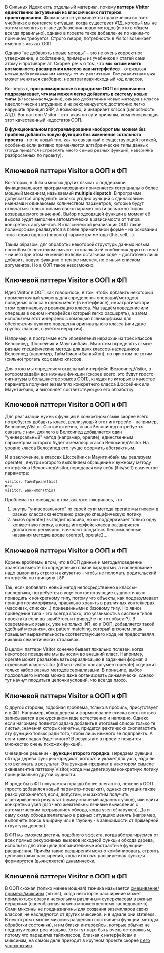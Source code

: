 В Сильных Идеях есть отдельный материал, почему **паттерн Visitor единственно актуальный из классических паттернов проектирования**. Формально он упоминается практически во всех учебниках в контексте ситуации, когда существует АТД, который мы не хотим изменять в плане добавления новых методов (и это в общем всегда правильно), однако в проекте такое добавление по каким-то причинам требуется. Строго говоря, потребность в Visitor возникает именно в языках ООП.

Однако "не добавлять новые методы" - это не очень корректное утверждение, и собственно, примеры из учебников и статей сами этому и противоречат. Скорее, речь о том, что **мы хотим иметь возможность расширения классов как интерфейсов** - отвязывая новые добавляемые им методы от их реализации. Вот реализация уже может меняться свободно, не затрагивая исходный код классов.

Во-первых, **программирование в парадигме ООП по умолчанию подразумевает, что мы можем легко добавлять в систему новые типы** (классы-наследники), однако добавление новых методов в классе идеологически затруднено и не рекомендуется: достаточно легко нарушить принцип SRP, а возможно, и инвариант класса (целостность АТД). Вот паттерн Visitor - это такая по сути приляпка, компенсирующая этот качественный недостаток ООП.

**В функциональном программировании наоборот мы можем без проблем добавить новую функцию без изменения остального проекта** - но не новый тип, как-то связанный с существующей логикой, особенно если активно применяются алгебраические типы данных (тогда придётся исправлять много самых разных функций, наверняка разбросанных по проекту).


## Ключевой паттерн Visitor в ООП и ФП

Во-вторых, в Julia и многих других языках с поддержкой функционального программирования применяется потенциально более мощный механизм, называемый **multiple dispatch**. В программе допускается определить сколько угодно функций с одинаковыми именами и одинаковым количеством параметров, которые будут отличаться только типами своих параметров (и возможно типом возвращаемого значения). Выбор подходящей функции в момент её вызова будет выполнен автоматически в зависимости от типов конкретных аргументов. В классической реализации ООП такой полиморфизм реализуется в более примитивной форме - на основании типа только одного (первого) параметра метода (this, self,...).

Таким образом, для обработки некоторой структуры данных новым способом (в некотором смысле, отправкой ей сообщения другого типа) - ничего при этом не меняя во всём остальном коде! - достаточно лишь добавить новую функцию с тем же именем, но с иным списком аргументов. Но в ООП такое невозможно.


## Ключевой паттерн Visitor в ООП и ФП

Идея Visitor в ООП, как говорилось, в том, чтобы добавить некоторый промежуточный уровень для определения операций/методов/поведения класса в одном месте (в интерфейсе), не затрагивая при этом оригинальную реализацию класса. Мы задаём поведение или операции в одном интерфейсе (который легко расширять), а затем используем этот интерфейс с помощью полиморфизма для обеспечения нужного поведения оригинального класса (или даже группы классов, с учётом иерархии).

Например, в программе есть определения иерархии из трёх классов Велосипед, Шоссейник и Маунтинбайк. Мы хотим определять самые разные специфические методы для двух классов-наследников Велосипед (например, ТаймТриал и БанниХоп), но при этом не хотим (сильно) трогать код самих классов.

Для этого мы определяем отдельный интерфейс IВелосипедVisitor, в котором задаём все нужные функции (скорее всего, это будут просто сигнатуры в большинстве языков ООП), каждая из которых в качестве параметра получает экземпляр конкретного класса Шоссейник или Маунтинбайк, и выполняет соответствующую его обработку.


## Ключевой паттерн Visitor в ООП и ФП

Для реализации нужных функций в конкретном языке скорее всего потребуется добавить класс, реализующий этот интерфейс - например, ВелосипедVisitor. Соответственно, класс Велосипед потребуется связать с ним, для чего в Велосипед добавляется один "универсальный" метод (например, operate), единственным параметром которого будет экземпляр класса ВелосипедVisitor. На уровне класса Велосипед его лучше оформить абстрактным.

И в заключение, в классах Шоссейник и Маунтинбайк мы реализуем operate(), внутри которого выполняем обращение к нужному методу интерфейса IВелосипедVisitor, передавая ему себя (this/self) в качестве параметра:

```
visitor. ТаймТриал(this)
или
visitor. БанниХоп(this)
```

Проблема тут очевидна в том, как уже говорилось, что

1) внутрь "универсального" по своей сути метода operate мы пихаем в разных классах качественно разную специфическую логику,
2) вызов operate() выглядит красиво, но он поддерживает только одну конкретную логику, а когда интерфейс класса расширяется достаточно регулярно, начинают плодиться бессмысленные названия методов вроде operate1, operate2,...


## Ключевой паттерн Visitor в ООП и ФП

Корень проблемы в том, что в ООП данные и методы/поведение хранятся вместе по определению самой парадигмы, а наследование надо выполнять строго и аккуратно - чтобы не поломать родительский интерфейс по принципу LSP.

Так, если добавлять новый метод непосредственно в классы-наследники, потребуется в коде соответствующие сущности явно приводить к конкретному типу, потому что объекты, как подразумевает принцип полиморфизма, правильно хранить в различных контейнерах (массивах, списках...) приведёнными к базовому типу. Но явное приведение типа - это всегда плохо, это уязвимость в системе типов проекта (а если вы ошибётесь и приведёте не тот объект?). В современных языках, уже не только ФП, но и ООП, добавляется такой удобный механизм, как pattern matching, который впрочем лишь повышает выразительность соответствующего кода, не предоставляя никаких семантических страховок.

В целом, паттерн Visitor конечно бывает локально полезен, когда некоторое поведение мы выносим во внешний класс. Например, operate может реализовывать сериализацию в заданный формат, а отдельный класс-visitor (объект-visitor как аргумент operate) содержит только набор разных методов сериализации. В принципе, выбор подходящего метода можно даже организовать динамически, однако тут начнут плодиться цепочки условий, что всегда плохо.


## Ключевой паттерн Visitor в ООП и ФП

С другой стороны, подобная проблема, только в профиль, присутствует и в ФП. Например, обход дерева и формирование списка всех листьев записывается в рекурсивном виде естественно и наглядно. Однако если например появится задача добавить в итоговый список только те листья, значения которых нечётны, придётся фактически скопипастить эту функцию только ради того, чтобы лишь немного её подправить. А если таких задач будет много? В результате в проекте появится множество очень похожих функций.

Очевидное решение - **функции второго порядка**. Передаём функции обхода дерева функцию-предикат, которая и укажет для узла, надо ли его включать в результат. Эта функция-предикат в некотором смысле эквивалентна паттерну Visitor, когда мы делегируем конкретную логику принципиально другой сущности.

И вроде бы в ФП получается гораздо более элегантно, нежели в ООП (просто добавился новый параметр-предикат), однако ситуация также резко усложняется, если, допустим, мы захотим получить агрегированный результат (сумму значений заданных узлов), или найти конкретный узел (для чего желательны ленивые вычисления с автоматическим прерыванием обхода, когда узел обнаружен). Да и саму схему обхода желательно в разных ситуациях менять (например, выполнять поиск в ширину или в глубину - в зависимости от примерной структуры дерева).

В ФП мы сможем достичь подобного эффекта, когда абстрагируемся от всех прямых рекурсивных вызовов исходной функции обхода дерева, используя для этой цели дополнительные абстрактные функции-расширения. Причём такие расширения можно комбинировать, строить цепочки таких расширений, когда итоговая расширенная функция формируется (вычисляется) динамически.


## Ключевой паттерн Visitor в ООП и ФП

В ООП схожая (только менее мощная) техника называется [смешивание/примеси/миксины](https://en.wikipedia.org/wiki/Mixin) (mixins), когда некоторое расширение может применяться сразу к нескольким различным суперклассам в разных иерархиях (своеобразная замена множественному наследованию). Сами миксины не предназначены для создания экземпляров своих классов, не наследуются от других миксинов, и в идеале они stateless. В некотором смысле миксины разделяют состояние и функции (методы обработки состояния), и им близки интерфейсы, которые обычно не подразумевают реализацию. Хотя тут надо быть очень осторожным, потому что парадигма тайпклассов, близкая к интерфейсам и миксинам, на самом деле приводит в крупном проекте скорее [к его усложнению](https://t.me/lambda_brain/322).
